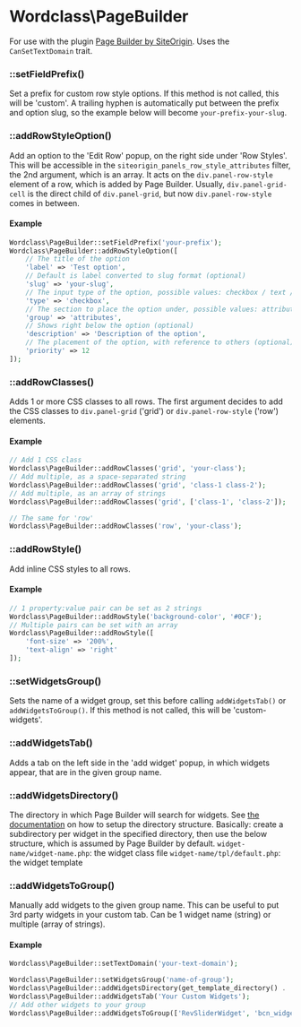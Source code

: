 # Wordclass\PageBuilder
For use with the plugin [Page Builder by SiteOrigin](https://wordpress.org/plugins/siteorigin-panels/).
Uses the `CanSetTextDomain` trait.

### ::setFieldPrefix()
Set a prefix for custom row style options. If this method is not called, this will be 'custom'. A trailing hyphen is automatically put between the prefix and option slug, so the example below will become ```your-prefix-your-slug```.

### ::addRowStyleOption()
Add an option to the 'Edit Row' popup, on the right side under 'Row Styles'.
This will be accessible in the `siteorigin_panels_row_style_attributes` filter, the 2nd argument, which is an array.
It acts on the `div.panel-row-style` element of a row, which is added by Page Builder.
Usually, `div.panel-grid-cell` is the direct child of `div.panel-grid`, but now `div.panel-row-style` comes in between.

#### Example
```php
Wordclass\PageBuilder::setFieldPrefix('your-prefix');
Wordclass\PageBuilder::addRowStyleOption([
    // The title of the option
    'label' => 'Test option',
    // Default is label converted to slug format (optional)
    'slug' => 'your-slug',
    // The input type of the option, possible values: checkbox / text / code / measurement / color / image / select
    'type' => 'checkbox',
    // The section to place the option under, possible values: attributes / layout / design
    'group' => 'attributes',
    // Shows right below the option (optional)
    'description' => 'Description of the option',
    // The placement of the option, with reference to others (optional)
    'priority' => 12
]);
```

### ::addRowClasses()
Adds 1 or more CSS classes to all rows.
The first argument decides to add the CSS classes to `div.panel-grid` ('grid') or `div.panel-row-style` ('row') elements.

#### Example
```php
// Add 1 CSS class
Wordclass\PageBuilder::addRowClasses('grid', 'your-class');
// Add multiple, as a space-separated string
Wordclass\PageBuilder::addRowClasses('grid', 'class-1 class-2');
// Add multiple, as an array of strings
Wordclass\PageBuilder::addRowClasses('grid', ['class-1', 'class-2']);

// The same for 'row'
Wordclass\PageBuilder::addRowClasses('row', 'your-class');
```

### ::addRowStyle()
Add inline CSS styles to all rows.

#### Example
```php
// 1 property:value pair can be set as 2 strings
Wordclass\PageBuilder::addRowStyle('background-color', '#0CF');
// Multiple pairs can be set with an array
Wordclass\PageBuilder::addRowStyle([
    'font-size' => '200%',
    'text-align' => 'right'
]);
```

### ::setWidgetsGroup()
Sets the name of a widget group, set this before calling `addWidgetsTab()` or `addWidgetsToGroup()`. If this method is not called, this will be 'custom-widgets'.

### ::addWidgetsTab()
Adds a tab on the left side in the 'add widget' popup, in which widgets appear, that are in the given group name.

### ::addWidgetsDirectory()
The directory in which Page Builder will search for widgets. See [the documentation](https://siteorigin.com/docs/widgets-bundle/getting-started/creating-a-widget/) on how to setup the directory structure. Basically: create a subdirectory per widget in the specified directory, then use the below structure, which is assumed by Page Builder by default.
`widget-name/widget-name.php`: the widget class file
`widget-name/tpl/default.php`: the widget template

### ::addWidgetsToGroup()
Manually add widgets to the given group name. This can be useful to put 3rd party widgets in your custom tab. Can be 1 widget name (string) or multiple (array of strings).

#### Example
```php
Wordclass\PageBuilder::setTextDomain('your-text-domain');

Wordclass\PageBuilder::setWidgetsGroup('name-of-group');
Wordclass\PageBuilder::addWidgetsDirectory(get_template_directory() . '/widgets');
Wordclass\PageBuilder::addWidgetsTab('Your Custom Widgets');
// Add other widgets to your group
Wordclass\PageBuilder::addWidgetsToGroup(['RevSliderWidget', 'bcn_widget']);
```
